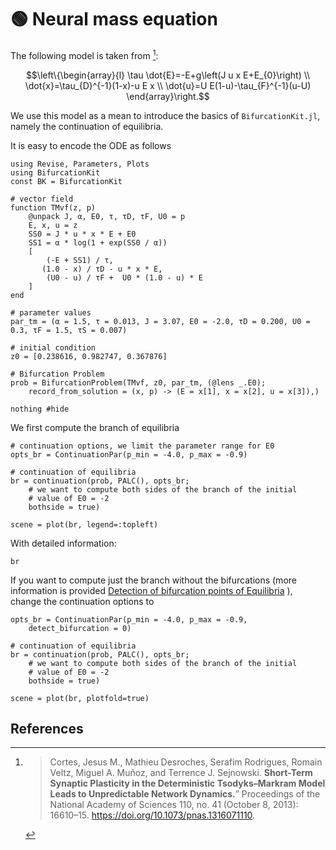 # 🟢 Neural mass equation

The following model is taken from [^Cortes]:

$$\left\{\begin{array}{l}
\tau \dot{E}=-E+g\left(J u x E+E_{0}\right) \\
\dot{x}=\tau_{D}^{-1}(1-x)-u E x \\
\dot{u}=U E(1-u)-\tau_{F}^{-1}(u-U)
\end{array}\right.$$

We use this model as a mean to introduce the basics of `BifurcationKit.jl`, namely the continuation of equilibria.

It is easy to encode the ODE as follows

```@example TUTODE0
using Revise, Parameters, Plots
using BifurcationKit
const BK = BifurcationKit

# vector field
function TMvf(z, p)
	@unpack J, α, E0, τ, τD, τF, U0 = p
	E, x, u = z
	SS0 = J * u * x * E + E0
	SS1 = α * log(1 + exp(SS0 / α))
	[
	    (-E + SS1) / τ,
       (1.0 - x) / τD - u * x * E,
	    (U0 - u) / τF +  U0 * (1.0 - u) * E
	]
end

# parameter values
par_tm = (α = 1.5, τ = 0.013, J = 3.07, E0 = -2.0, τD = 0.200, U0 = 0.3, τF = 1.5, τS = 0.007)

# initial condition
z0 = [0.238616, 0.982747, 0.367876]

# Bifurcation Problem
prob = BifurcationProblem(TMvf, z0, par_tm, (@lens _.E0);
	record_from_solution = (x, p) -> (E = x[1], x = x[2], u = x[3]),)

nothing #hide
```

We first compute the branch of equilibria 

```@example TUTODE0
# continuation options, we limit the parameter range for E0
opts_br = ContinuationPar(p_min = -4.0, p_max = -0.9)

# continuation of equilibria
br = continuation(prob, PALC(), opts_br;
	# we want to compute both sides of the branch of the initial
	# value of E0 = -2
	bothside = true)

scene = plot(br, legend=:topleft)
```

With detailed information:

```@example TUTODE0
br
```

If you want to compute just the branch without the bifurcations (more information is provided [Detection of bifurcation points of Equilibria](@ref) ), change the continuation options to

```@example TUTODE0
opts_br = ContinuationPar(p_min = -4.0, p_max = -0.9,
	detect_bifurcation = 0)
	
# continuation of equilibria
br = continuation(prob, PALC(), opts_br;
	# we want to compute both sides of the branch of the initial
	# value of E0 = -2
	bothside = true)

scene = plot(br, plotfold=true)
```

## References

[^Cortes]:> Cortes, Jesus M., Mathieu Desroches, Serafim Rodrigues, Romain Veltz, Miguel A. Muñoz, and Terrence J. Sejnowski. **Short-Term Synaptic Plasticity in the Deterministic Tsodyks–Markram Model Leads to Unpredictable Network Dynamics.**” Proceedings of the National Academy of Sciences 110, no. 41 (October 8, 2013): 16610–15. https://doi.org/10.1073/pnas.1316071110.
